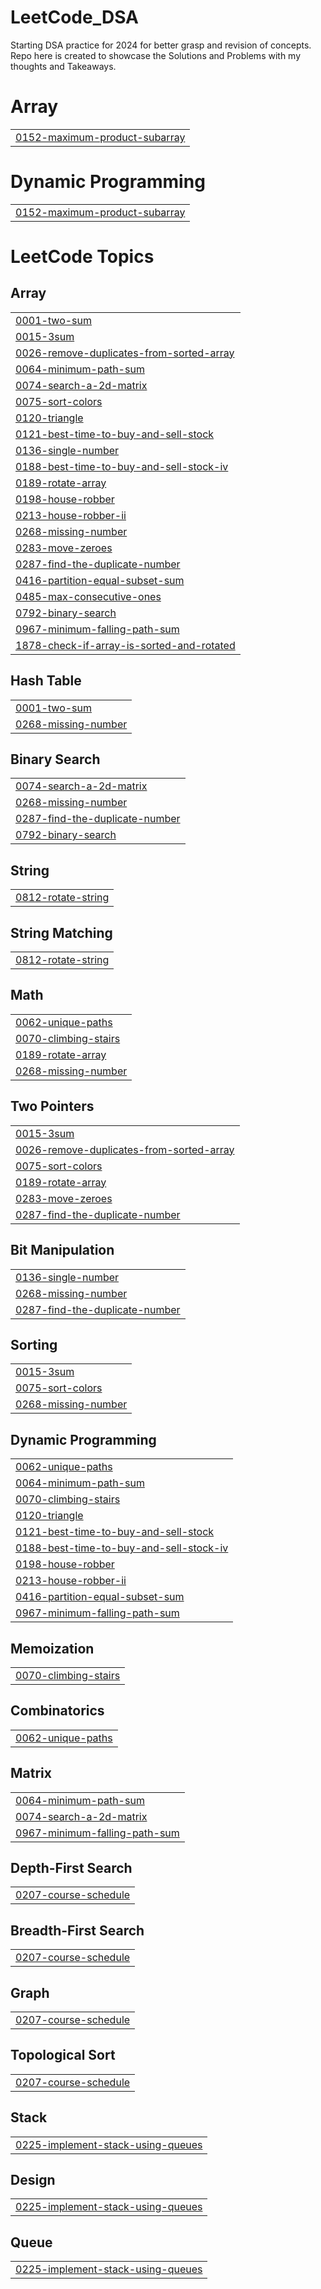 # LeetCode_DSA
Starting DSA practice for 2024 for better grasp and revision of concepts. Repo here is created to showcase the Solutions and Problems with my thoughts and  Takeaways.


# Array
|  |
| ------- |
| [0152-maximum-product-subarray](https://github.com/OpenSourcePundit/LeetCode_DSA/tree/master/0152-maximum-product-subarray) |
# Dynamic Programming
|  |
| ------- |
| [0152-maximum-product-subarray](https://github.com/OpenSourcePundit/LeetCode_DSA/tree/master/0152-maximum-product-subarray) |
<!---LeetCode Topics Start-->
# LeetCode Topics
## Array
|  |
| ------- |
| [0001-two-sum](https://github.com/OpenSourcePundit/LeetCode_DSA/tree/master/0001-two-sum) |
| [0015-3sum](https://github.com/OpenSourcePundit/LeetCode_DSA/tree/master/0015-3sum) |
| [0026-remove-duplicates-from-sorted-array](https://github.com/OpenSourcePundit/LeetCode_DSA/tree/master/0026-remove-duplicates-from-sorted-array) |
| [0064-minimum-path-sum](https://github.com/OpenSourcePundit/LeetCode_DSA/tree/master/0064-minimum-path-sum) |
| [0074-search-a-2d-matrix](https://github.com/OpenSourcePundit/LeetCode_DSA/tree/master/0074-search-a-2d-matrix) |
| [0075-sort-colors](https://github.com/OpenSourcePundit/LeetCode_DSA/tree/master/0075-sort-colors) |
| [0120-triangle](https://github.com/OpenSourcePundit/LeetCode_DSA/tree/master/0120-triangle) |
| [0121-best-time-to-buy-and-sell-stock](https://github.com/OpenSourcePundit/LeetCode_DSA/tree/master/0121-best-time-to-buy-and-sell-stock) |
| [0136-single-number](https://github.com/OpenSourcePundit/LeetCode_DSA/tree/master/0136-single-number) |
| [0188-best-time-to-buy-and-sell-stock-iv](https://github.com/OpenSourcePundit/LeetCode_DSA/tree/master/0188-best-time-to-buy-and-sell-stock-iv) |
| [0189-rotate-array](https://github.com/OpenSourcePundit/LeetCode_DSA/tree/master/0189-rotate-array) |
| [0198-house-robber](https://github.com/OpenSourcePundit/LeetCode_DSA/tree/master/0198-house-robber) |
| [0213-house-robber-ii](https://github.com/OpenSourcePundit/LeetCode_DSA/tree/master/0213-house-robber-ii) |
| [0268-missing-number](https://github.com/OpenSourcePundit/LeetCode_DSA/tree/master/0268-missing-number) |
| [0283-move-zeroes](https://github.com/OpenSourcePundit/LeetCode_DSA/tree/master/0283-move-zeroes) |
| [0287-find-the-duplicate-number](https://github.com/OpenSourcePundit/LeetCode_DSA/tree/master/0287-find-the-duplicate-number) |
| [0416-partition-equal-subset-sum](https://github.com/OpenSourcePundit/LeetCode_DSA/tree/master/0416-partition-equal-subset-sum) |
| [0485-max-consecutive-ones](https://github.com/OpenSourcePundit/LeetCode_DSA/tree/master/0485-max-consecutive-ones) |
| [0792-binary-search](https://github.com/OpenSourcePundit/LeetCode_DSA/tree/master/0792-binary-search) |
| [0967-minimum-falling-path-sum](https://github.com/OpenSourcePundit/LeetCode_DSA/tree/master/0967-minimum-falling-path-sum) |
| [1878-check-if-array-is-sorted-and-rotated](https://github.com/OpenSourcePundit/LeetCode_DSA/tree/master/1878-check-if-array-is-sorted-and-rotated) |
## Hash Table
|  |
| ------- |
| [0001-two-sum](https://github.com/OpenSourcePundit/LeetCode_DSA/tree/master/0001-two-sum) |
| [0268-missing-number](https://github.com/OpenSourcePundit/LeetCode_DSA/tree/master/0268-missing-number) |
## Binary Search
|  |
| ------- |
| [0074-search-a-2d-matrix](https://github.com/OpenSourcePundit/LeetCode_DSA/tree/master/0074-search-a-2d-matrix) |
| [0268-missing-number](https://github.com/OpenSourcePundit/LeetCode_DSA/tree/master/0268-missing-number) |
| [0287-find-the-duplicate-number](https://github.com/OpenSourcePundit/LeetCode_DSA/tree/master/0287-find-the-duplicate-number) |
| [0792-binary-search](https://github.com/OpenSourcePundit/LeetCode_DSA/tree/master/0792-binary-search) |
## String
|  |
| ------- |
| [0812-rotate-string](https://github.com/OpenSourcePundit/LeetCode_DSA/tree/master/0812-rotate-string) |
## String Matching
|  |
| ------- |
| [0812-rotate-string](https://github.com/OpenSourcePundit/LeetCode_DSA/tree/master/0812-rotate-string) |
## Math
|  |
| ------- |
| [0062-unique-paths](https://github.com/OpenSourcePundit/LeetCode_DSA/tree/master/0062-unique-paths) |
| [0070-climbing-stairs](https://github.com/OpenSourcePundit/LeetCode_DSA/tree/master/0070-climbing-stairs) |
| [0189-rotate-array](https://github.com/OpenSourcePundit/LeetCode_DSA/tree/master/0189-rotate-array) |
| [0268-missing-number](https://github.com/OpenSourcePundit/LeetCode_DSA/tree/master/0268-missing-number) |
## Two Pointers
|  |
| ------- |
| [0015-3sum](https://github.com/OpenSourcePundit/LeetCode_DSA/tree/master/0015-3sum) |
| [0026-remove-duplicates-from-sorted-array](https://github.com/OpenSourcePundit/LeetCode_DSA/tree/master/0026-remove-duplicates-from-sorted-array) |
| [0075-sort-colors](https://github.com/OpenSourcePundit/LeetCode_DSA/tree/master/0075-sort-colors) |
| [0189-rotate-array](https://github.com/OpenSourcePundit/LeetCode_DSA/tree/master/0189-rotate-array) |
| [0283-move-zeroes](https://github.com/OpenSourcePundit/LeetCode_DSA/tree/master/0283-move-zeroes) |
| [0287-find-the-duplicate-number](https://github.com/OpenSourcePundit/LeetCode_DSA/tree/master/0287-find-the-duplicate-number) |
## Bit Manipulation
|  |
| ------- |
| [0136-single-number](https://github.com/OpenSourcePundit/LeetCode_DSA/tree/master/0136-single-number) |
| [0268-missing-number](https://github.com/OpenSourcePundit/LeetCode_DSA/tree/master/0268-missing-number) |
| [0287-find-the-duplicate-number](https://github.com/OpenSourcePundit/LeetCode_DSA/tree/master/0287-find-the-duplicate-number) |
## Sorting
|  |
| ------- |
| [0015-3sum](https://github.com/OpenSourcePundit/LeetCode_DSA/tree/master/0015-3sum) |
| [0075-sort-colors](https://github.com/OpenSourcePundit/LeetCode_DSA/tree/master/0075-sort-colors) |
| [0268-missing-number](https://github.com/OpenSourcePundit/LeetCode_DSA/tree/master/0268-missing-number) |
## Dynamic Programming
|  |
| ------- |
| [0062-unique-paths](https://github.com/OpenSourcePundit/LeetCode_DSA/tree/master/0062-unique-paths) |
| [0064-minimum-path-sum](https://github.com/OpenSourcePundit/LeetCode_DSA/tree/master/0064-minimum-path-sum) |
| [0070-climbing-stairs](https://github.com/OpenSourcePundit/LeetCode_DSA/tree/master/0070-climbing-stairs) |
| [0120-triangle](https://github.com/OpenSourcePundit/LeetCode_DSA/tree/master/0120-triangle) |
| [0121-best-time-to-buy-and-sell-stock](https://github.com/OpenSourcePundit/LeetCode_DSA/tree/master/0121-best-time-to-buy-and-sell-stock) |
| [0188-best-time-to-buy-and-sell-stock-iv](https://github.com/OpenSourcePundit/LeetCode_DSA/tree/master/0188-best-time-to-buy-and-sell-stock-iv) |
| [0198-house-robber](https://github.com/OpenSourcePundit/LeetCode_DSA/tree/master/0198-house-robber) |
| [0213-house-robber-ii](https://github.com/OpenSourcePundit/LeetCode_DSA/tree/master/0213-house-robber-ii) |
| [0416-partition-equal-subset-sum](https://github.com/OpenSourcePundit/LeetCode_DSA/tree/master/0416-partition-equal-subset-sum) |
| [0967-minimum-falling-path-sum](https://github.com/OpenSourcePundit/LeetCode_DSA/tree/master/0967-minimum-falling-path-sum) |
## Memoization
|  |
| ------- |
| [0070-climbing-stairs](https://github.com/OpenSourcePundit/LeetCode_DSA/tree/master/0070-climbing-stairs) |
## Combinatorics
|  |
| ------- |
| [0062-unique-paths](https://github.com/OpenSourcePundit/LeetCode_DSA/tree/master/0062-unique-paths) |
## Matrix
|  |
| ------- |
| [0064-minimum-path-sum](https://github.com/OpenSourcePundit/LeetCode_DSA/tree/master/0064-minimum-path-sum) |
| [0074-search-a-2d-matrix](https://github.com/OpenSourcePundit/LeetCode_DSA/tree/master/0074-search-a-2d-matrix) |
| [0967-minimum-falling-path-sum](https://github.com/OpenSourcePundit/LeetCode_DSA/tree/master/0967-minimum-falling-path-sum) |
## Depth-First Search
|  |
| ------- |
| [0207-course-schedule](https://github.com/OpenSourcePundit/LeetCode_DSA/tree/master/0207-course-schedule) |
## Breadth-First Search
|  |
| ------- |
| [0207-course-schedule](https://github.com/OpenSourcePundit/LeetCode_DSA/tree/master/0207-course-schedule) |
## Graph
|  |
| ------- |
| [0207-course-schedule](https://github.com/OpenSourcePundit/LeetCode_DSA/tree/master/0207-course-schedule) |
## Topological Sort
|  |
| ------- |
| [0207-course-schedule](https://github.com/OpenSourcePundit/LeetCode_DSA/tree/master/0207-course-schedule) |
## Stack
|  |
| ------- |
| [0225-implement-stack-using-queues](https://github.com/OpenSourcePundit/LeetCode_DSA/tree/master/0225-implement-stack-using-queues) |
## Design
|  |
| ------- |
| [0225-implement-stack-using-queues](https://github.com/OpenSourcePundit/LeetCode_DSA/tree/master/0225-implement-stack-using-queues) |
## Queue
|  |
| ------- |
| [0225-implement-stack-using-queues](https://github.com/OpenSourcePundit/LeetCode_DSA/tree/master/0225-implement-stack-using-queues) |
<!---LeetCode Topics End-->